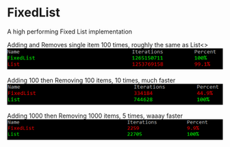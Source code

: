 # FixedList
A high performing Fixed List implementation

Adding and Removes single item 100 times, roughly the same as List<>
<img src="100xsingleaddsingleremove.png">

Adding 100 then Removing 100 items, 10 times, much faster
<img src="10x100adds100removes.png">

Adding 1000 then Removing 1000 items, 5 times, waaay faster
<img src="5x1000adds1000removes.png">
